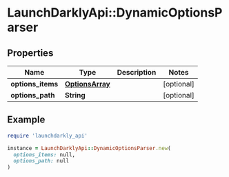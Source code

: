 # LaunchDarklyApi::DynamicOptionsParser

## Properties

| Name | Type | Description | Notes |
| ---- | ---- | ----------- | ----- |
| **options_items** | [**OptionsArray**](OptionsArray.md) |  | [optional] |
| **options_path** | **String** |  | [optional] |

## Example

```ruby
require 'launchdarkly_api'

instance = LaunchDarklyApi::DynamicOptionsParser.new(
  options_items: null,
  options_path: null
)
```

